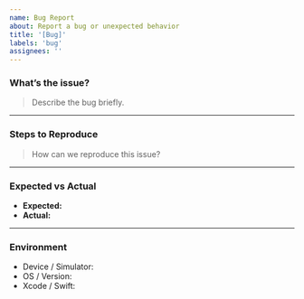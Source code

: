 ```yaml
---
name: Bug Report
about: Report a bug or unexpected behavior
title: '[Bug]'
labels: 'bug'
assignees: ''
---
```


### What’s the issue?

> Describe the bug briefly.

---

### Steps to Reproduce

> How can we reproduce this issue?

---

### Expected vs Actual

- **Expected:**  
- **Actual:**  

---

### Environment

- Device / Simulator: 
- OS / Version: 
- Xcode / Swift: 
